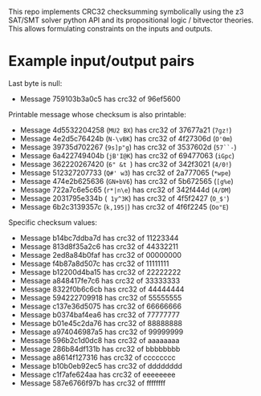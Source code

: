 This repo implements CRC32 checksumming symbolically using the z3 SAT/SMT solver python API and its propositional logic / bitvector theories.
This allows formulating constraints on the inputs and outputs.

# Example input/output pairs

Last byte is null:
- Message 759103b3a0c5 has crc32 of 96ef5600

Printable message whose checksum is also printable:
- Message 4d5532204258 (`MU2 BX`) has crc32 of 37677a21 (`7gz!`)
- Message 4e2d5c76424b (`N-\vBK`) has crc32 of 4f27306d (`O'0m`)
- Message 39735d702267 (`9s]p"g`) has crc32 of 3537602d (`57``-`)
- Message 6a422749404b (`jB'I@K`) has crc32 of 69477063 (`iGpc`)
- Message 362220267420 (`6" &t `) has crc32 of 342f3021 (`4/0!`)
- Message 512327207733 (`Q#' w3`) has crc32 of 2a777065 (`*wpe`)
- Message 474e2b625636 (`GN+bV6`) has crc32 of 5b672565 (`[g%e`)
- Message 722a7c6e5c65 (`r*|n\e`) has crc32 of 342f444d (`4/DM`)
- Message 2031795e334b (` 1y^3K`) has crc32 of 4f5f2427 (`O_$'`)
- Message 6b2c3139357c (`k,195|`) has crc32 of 4f6f2245 (`Oo"E`)

Specific checksum values:
- Message b14bc7ddba7d has crc32 of 11223344
- Message 813d8f35a2c6 has crc32 of 44332211
- Message 2ed8a84b0faf has crc32 of 00000000
- Message f4b87a8d507c has crc32 of 11111111
- Message b12200d4ba15 has crc32 of 22222222
- Message a848417fe7c6 has crc32 of 33333333
- Message 8322f0b6c6cb has crc32 of 44444444
- Message 594222709918 has crc32 of 55555555
- Message c137e36d5075 has crc32 of 66666666
- Message b0374baf4ea6 has crc32 of 77777777
- Message b01e45c2da76 has crc32 of 88888888
- Message a974046987a5 has crc32 of 99999999
- Message 596b2c1d0dc8 has crc32 of aaaaaaaa
- Message 286b84df131b has crc32 of bbbbbbbb
- Message a8614f127316 has crc32 of cccccccc
- Message b10b0eb92ec5 has crc32 of dddddddd
- Message c1f7afe624aa has crc32 of eeeeeeee
- Message 587e6766f97b has crc32 of ffffffff
